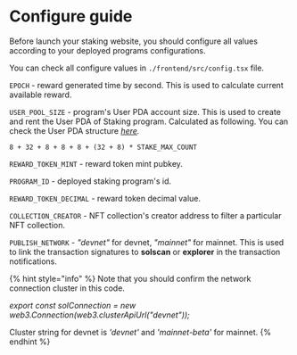 # Configure guide

Before launch your staking website, you should configure all values according to your deployed programs configurations.

You can check all configure values in `./frontend/src/config.tsx` file.



`EPOCH` - reward generated time by second. This is used to calculate current available reward.

`USER_POOL_SIZE` - program's User PDA account size. This is used to create and rent the User PDA of Staking program. Calculated as following. You can check the User PDA structure [_here_](../on-chain-program/structure/data-layout.md#minimum-version-requirements-1)_._

&#x20;      `8 + 32 + 8 + 8 + 8 + (32 + 8) * STAKE_MAX_COUNT`

`REWARD_TOKEN_MINT` - reward token mint pubkey.

`PROGRAM_ID` - deployed staking program's id.

`REWARD_TOKEN_DECIMAL` - reward token decimal value.

`COLLECTION_CREATOR` - NFT collection's creator address to filter a particular NFT collection.

`PUBLISH_NETWORK` - _"devnet"_ for devnet, _"mainnet"_ for mainnet. This is used to link the transaction signatures to **solscan** or **explorer** in the transaction notifications.

{% hint style="info" %}
Note that you should confirm the network connection cluster in this code.

_export const solConnection = new web3.Connection(web3.clusterApiUrl("devnet"));_

Cluster string for devnet is _'devnet'_ and _'mainnet-beta'_ for mainnet.
{% endhint %}

